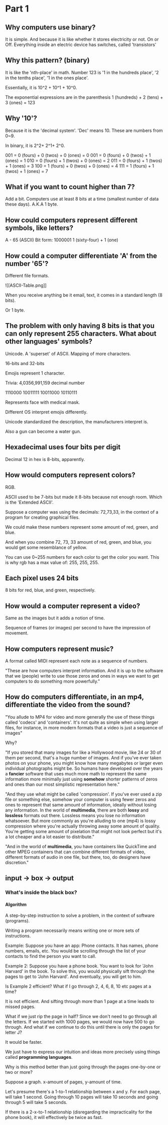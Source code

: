 # Part 1

## Why computers use binary?

It is simple. And because it is like whether it stores electricity or not. On or Off. 
	Everything inside an electric device has switches, called 'transistors'

## Why this pattern? (binary)

It is like the 'nth-place' in math. Number 123 is '1 in the hundreds place', '2 in the tenths place', '1 in the ones place'. 

Essentially, it is 10^2  + 10^1 + 10^0. 

The exponential expressions are in the parenthesis
1 (hundreds)  + 2 (tens) + 3 (ones) = 123

## Why '10'? 

Because it is the 'decimal system'. 'Dec' means 10. These are numbers from 0~9.

In binary, it is 2^2+ 2^1+ 2^0. 

001 = 0 (fours) + 0 (twos) + 0 (ones) = 0
001 = 0 (fours) + 0 (twos) + 1 (ones) = 1
010 = 0 (fours) + 1 (twos) + 0 (ones) = 2
011 = 0 (fours) + 1 (twos) + 1 (ones) = 3
100 = 1 (fours) + 0 (twos) + 0 (ones) = 4
111 = 1 (fours) + 1 (twos) + 1 (ones) = 7

## What if you want to count higher than 7?

Add a bit. Computers use at least 8 bits at a time (smallest number of data these days). A.K.A 1 byte. 

## How could computers represent different symbols, like letters?

A - 65 (ASCII)
Bit form:  1000001
1 (sixty-four) + 1 (one)

## How could a computer differentiate 'A' from the number '65'?

Different file formats.

![[ASCII-Table.png]]

When you receive anything be it email, text, it comes in a standard length (8 bits).

Or 1 byte.

## The problem with only having 8 bits is that you can only represent 255 characters. What about other languages' symbols?


Unicode. A 'superset' of ASCII. Mapping of more characters.

16-bits and 32-bits

Emojis represent 1 character.

Trivia: 
4,0356,991,159 decimal number

1110000 10011111 10011000 10110111

Represents face with medical mask.

Different OS interpret emojis differently.

Unicode standardized the description, the manufacturers interpret is.

Also a gun can become a water gun.

  
## Hexadecimal uses four bits per digit


Decimal 12 in hex is 8-bits, apparently.

## How would computers represent colors?

RGB. 

ASCII used to be 7-bits but made it 8-bits because not enough room. Which is the 'Extended ASCII'.

Suppose a computer was using the decimals: 72,73,33, in the context of a program for creating graphical files.

We could make these numbers represent some amount of red, green, and blue.

And when you combine 72, 73, 33 amount of red, green, and blue, you would get some resemblance of yellow.

You can use 0~255 numbers for each color to get the color you want. This is why rgb has a max value of: 255, 255, 255.

## Each pixel uses 24 bits

8 bits for red, blue, and green, respectively. 

## How would a computer represent a video?

Same as the images but it adds a notion of time.

Sequence of frames (or images) per second to have the impression of movement.

## How computers represent music?

A format called MIDI represent each note as a sequence of numbers.

"These are how computers interpret information. And it is up to the software that we (people) write to use those zeros and ones in ways we want to get computers to do something more powerfully."

## How do computers differentiate, in an mp4, differentiate the video from the sound?

"You allude to MP4 for video and more generally the use of these things called 'codecs' and 'containers'. It's not quite as simple when using larger files, for instance, in more modern formats that a video is just a sequence of images"

Why?

"If you stored that many images for like a Hollywood movie, like 24 or 30 of them per second, that's a huge number of images. And if you've ever taken photos on your phone, you might know how many megabytes or larger even individual photographs might be. So humans have developed over the years a **fancier** software that uses much more math to represent the same information more minimally just using **somehow** shorter patterns of zeros and ones than our most simplistic representation here."

"And they use what might be called 'compression'. If you've ever used a zip file or something else, somehow your computer is using fewer zeros and ones to represent that same amount of information, ideally without losing any information. In the world of **multimedia**, there are both **lossy** and **lossless** formats out there. Lossless means you lose no information whatsoever. But more commonly as you're alluding to one (mp4) is lossy compression where you're actually throwing away some amount of quality. You're getting some amount of pixelation that might not look perfect but it's a lot cheaper and a lot easier to distribute."

"And in the world of **multimedia**, you have containers like QuickTime and other MPEG containers that can combine different formats of video, different formats of audio in one file, but there, too, do designers have discretion."

## input -> box -> output

### What's inside the black box?

#### Algorithm
A step-by-step instruction to solve a problem, in the context of software (programs).

Writing a program necessarily means writing one or more sets of instructions.

Example:
	Suppose you have an app: Phone contacts. It has names, phone numbers, emails, etc. You would be scrolling through the list of your contacts to find the person you want to call.

Example 2:
	Suppose you have a phone book. You want to look for 'John Harvard' in the book. To solve this, you would physically sift through the pages to get to 'John Harvard'. And eventually, you will get to him.

Is Example 2 efficient? What if I go through 2, 4, 6, 8, 10 etc pages at a time?

It is not efficient. And sifting through more than 1 page at a time leads to missed pages.

What if we just rip the page in half? Since we don't need to go through all the letters. If we started with 1000 pages, we would now have 500 to go through. And what if we continue to do this until there is only the pages for letter J? 

It would be faster.

We just have to express our intuition and ideas more precisely using things called **programming languages**.

Why is this method better than just going through the pages one-by-one or two or more?

Suppose a graph. x-amount of pages, y-amount of time.

Let's presume there's a 1-to-1 relationship between x and y. For each page, will take 1 second. Going through 10 pages will take 10 seconds and going through 5 will take 5 seconds.

If there is a 2-x-to-1 relationship (disregarding the impracticality for the phone book), it will effectively be twice as fast.





